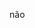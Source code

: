 não
<!---
rafaafig/rafaafig is a ✨ special ✨ repository because its `README.md` (this file) appears on your GitHub profile.
You can click the Preview link to take a look at your changes.
--->
